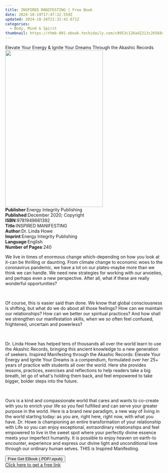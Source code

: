 ```yaml
---
title: INSPIRED MANIFESTING | Free Book
date: 2024-10-19T17:47:22.559Z
updated: 2024-10-26T21:32:42.671Z
categories:
  - Body, Mind & Spirit
thumbnail: https://thmb-001-ebook.techidaily.com/c8953c126ad2213c2656845bba09957310c545e19e02c5c719a08552ab59a854.jpg
---
```

<main id="book-container">
  <div class="flex flex-col">
    <div class="book-brief flex-1 py-6 px-4 sm:p-6 md:py-10 md:px-8">
      <!-- brief-->
      <div class="book-brief-main">
        Elevate Your Energy & Ignite Your Dreams Through the Akashic Records
      </div>
    </div>
    <div
      class="book-meta-info flex-1 grid gap-4 col-start-1 col-end-3 row-start-1 sm:mb-6 sm:grid-cols-4 lg:gap-6 lg:col-start-2 lg:row-end-6 lg:row-span-6 lg:mb-0"
    >
      <div
        class="book-meta-info-left place-content-center mt-4 p-4 text-sm leading-6 col-start-2 col-span-2 dark:text-slate-400"
      >
        <img
          class="w-full h-500 object-cover rounded-lg sm:h-255 sm:col-span-2 lg:col-span-full"
          src="https://img-001-ebook.techidaily.com/c7c1e4abc639ccd04b72a7efadf36ab495217d66ebb907db920362b8a5ecdb0b.jpg"
          alt=""
          width="312"
          height="500"
        />
      </div>
      <div
        class="book-meta-info-right mt-2 col-start-1 row-start-2 col-span-3 self-center"
      >
        <!-- meta data  -->
        <div class="flex flex-col px-4 md:px-8">
          <div class="flex-1">
            <strong>Publisher</strong>:<span class="px-2"
              >Energy Integrity Publishing</span
            >
          </div>
          <div class="flex-1">
            <strong>Published</strong>:<span class="px-2"
              >December 2020; Copyright</span
            >
          </div>
          <div class="flex-1">
            <strong>ISBN</strong>:<span class="px-2">9781949661392</span>
          </div>
          <div class="flex-1">
            <strong>Title</strong>:<span class="px-2"
              >INSPIRED MANIFESTING</span
            >
          </div>
          <div class="flex-1">
            <strong>Author</strong>:<span class="px-2">Dr. Linda Howe</span>
          </div>
          <div class="flex-1">
            <strong>Imprint</strong>:<span class="px-2"
              >Energy Integrity Publishing</span
            >
          </div>
          <div class="flex-1">
            <strong>Language</strong>:<span class="px-2">English</span>
          </div>
          <div class="flex-1">
            <strong>Number of Pages</strong>:<span class="px-2">240</span>
          </div>
        </div>
      </div>
    </div>
    <div class="book-description flex-1 py-6 px-4 sm:p-6 md:py-10 md:px-8">
      <div class="book-description-main">
        <div accordion-content="" id="description">
          <p>
            We live in times of enormous change which-depending on how you look
            at it-can be thrilling or daunting. From climate change to economic
            woes to the coronavirus pandemic, we have a lot on our plates-maybe
            more than we think we can handle. We need new strategies for working
            with our anxieties, and perhaps even a new perspective. After all,
            what if these are really wonderful opportunities?
          </p>
          <p><br /></p>
          <p>
            Of course, this is easier said than done. We know that global
            consciousness is shifting, but what do we do about all those
            feelings? How can we maintain our relationships? How can we better
            our spiritual practices? And how shall we strengthen our
            manifestation skills, when we so often feel confused, frightened,
            uncertain and powerless?&nbsp;
          </p>
          <p><br /></p>
          <p>
            Dr. Linda Howe has helped tens of thousands all over the world learn
            to use the Akashic Records, bringing this ancient knowledge to a new
            generation of seekers. Inspired Manifesting through the Akashic
            Records: Elevate Your Energy and Ignite Your Dreams is a compendium,
            formulated over her 25+ years of practice with students all over the
            world. Here she provides lessons, practices, exercises and
            reflections to help readers take a big breath, let go of what's
            holding them back, and feel empowered to take bigger, bolder steps
            into the future.
          </p>
          <p><br /></p>
          <p>
            Ours is a kind and compassionate world that cares and wants to
            co-create with you to enrich your life so you feel fulfilled and can
            serve your greater purpose in the world. Here is a brand new
            paradigm, a new way of living in the world starting today: as you
            are, right here, right now, with what you have. Dr. Howe is
            championing an entire transformation of your relationship with Life
            so you can enjoy exceptional, extraordinary relationships and feel
            empowered to live in the sweet spot where your perfectly divine
            essence meets your imperfect humanity. It is possible to enjoy
            heaven on earth-to encounter, experience and express our divine
            light and unconditional love through our ordinary human selves. THIS
            is Inspired Manifesting.
          </p>
        </div>
        <div class="accordion-fader"></div>
      </div>
    </div>
    <div class="book-excerpts flex-1 py-6 px-4 sm:p-6 md:py-10 md:px-8"></div>
    <div
      class="book-about-author flex-1 py-6 px-4 sm:p-6 md:py-10 md:px-8"
    ></div>
    <div class="book-free-get flex-1 py-6 px-4 sm:p-6 md:py-10 md:px-8">
      <button
        id="btn-free-get"
        class="bg-blue-500 hover:bg-blue-700 text-white font-bold py-2 px-4 rounded"
      >
        Free Get EBook (.PDF/.epub)
      </button>
      <div id="countdown-display" class="px-2 text-lg mt-2"></div>
      <a
        id="free-link"
        class="hidden bg-blue-500 hover:bg-blue-700 text-white font-bold py-2 px-4 rounded"
        href="https://www.ebooks.com/en-us/book/210188000/inspired-manifesting/dr-linda-howe/"
        target="_blank"
        >Click here to get a free link</a
      >
    </div>
    <script>
      let countdownTime = 0;
      let countdownInterval = null;
      document
        .getElementById('btn-free-get')
        .addEventListener('click', startCountdown);
      function startCountdown() {
        countdownTime = new Date().getTime() + 60000 * 3;
        countdownInterval = setInterval(updateCountdown, 1000);
        document.getElementById('btn-free-get').disabled = true;
        document
          .getElementById('btn-free-get')
          .classList.add('bg-gray-500', 'cursor-not-allowed');
      }
      function updateCountdown() {
        let currentTime = new Date().getTime();
        let timeLeft = countdownTime - currentTime;
        let secondsLeft = Math.floor(timeLeft / 1000);
        document.getElementById('countdown-display').innerHTML =
          `Remaining time: ${secondsLeft} seconds.`;
        if (secondsLeft <= 0) {
          clearInterval(countdownInterval);
          document.getElementById('btn-free-get').classList.add('hidden');
          document.getElementById('free-link').classList.remove('hidden');
          document.getElementById('countdown-display').innerHTML = '';
        }
      }
    </script>
  </div>
</main>

<ins class="adsbygoogle"
      style="display:block"
      data-ad-client="ca-pub-7571918770474297"
      data-ad-slot="8358498916"
      data-ad-format="auto"
      data-full-width-responsive="true"></ins>
    